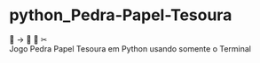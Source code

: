 # python_Pedra-Papel-Tesoura

🎰 -> 🦛 📃 ✂
<br>Jogo Pedra Papel Tesoura em Python usando somente o Terminal
